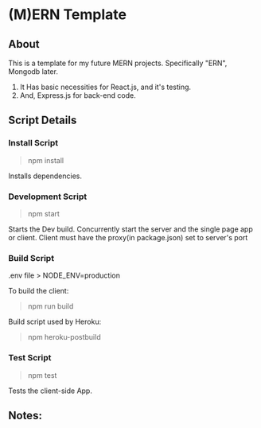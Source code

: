 # (M)ERN Template

## About

This is a template for my future MERN projects. Specifically "ERN", Mongodb later.

1. It Has basic necessities for React.js, and it's testing.
2. And, Express.js for back-end code.

## Script Details

### Install Script

> npm install

Installs dependencies.

### Development Script

> npm start

Starts the Dev build.
Concurrently start the server and the single page app or client. Client must have the proxy(in package.json) set to server's
port

### Build Script

.env file > NODE_ENV=production

To build the client:
> npm run build

Build script used by Heroku:
> npm heroku-postbuild

### Test Script

> npm test

Tests the client-side App.

## Notes: